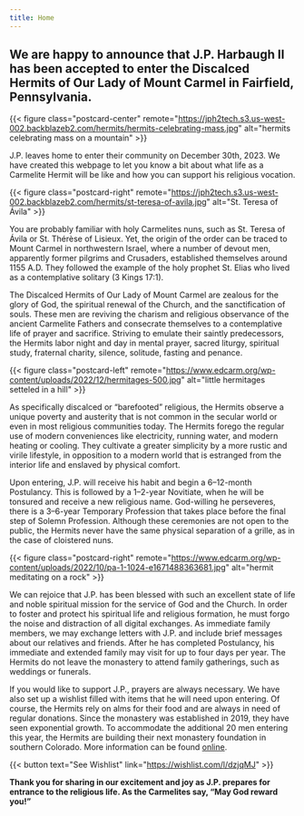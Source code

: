 ```yaml
---
title: Home
---
```


## We are happy to announce that J.P. Harbaugh II has been accepted to enter the Discalced Hermits of Our Lady of Mount Carmel in Fairfield, Pennsylvania.

{{< figure class="postcard-center" remote="https://jph2tech.s3.us-west-002.backblazeb2.com/hermits/hermits-celebrating-mass.jpg" alt="hermits celebrating mass on a mountain" >}}

J.P. leaves home to enter their community on December 30th, 2023. We have created this webpage to let you know a bit about what life as a Carmelite Hermit will be like and how you can support his religious vocation.

{{< figure class="postcard-right" remote="https://jph2tech.s3.us-west-002.backblazeb2.com/hermits/st-teresa-of-avila.jpg" alt="St. Teresa of Ávila" >}}

You are probably familiar with holy Carmelites nuns, such as St. Teresa of Ávila or St. Thérèse of Lisieux. Yet, the origin of the order can be traced to Mount Carmel in northwestern Israel, where a number of devout men, apparently former pilgrims and Crusaders, established themselves around 1155 A.D. They followed the example of the holy prophet St. Elias who lived as a contemplative solitary (3 Kings 17:1).

The Discalced Hermits of Our Lady of Mount Carmel are zealous for the glory of God, the spiritual renewal of the Church, and the sanctification of souls. These men are reviving the charism and religious observance of the ancient Carmelite Fathers and consecrate themselves to a contemplative life of prayer and sacrifice. Striving to emulate their saintly predecessors, the Hermits labor night and day in mental prayer, sacred liturgy, spiritual study, fraternal charity, silence, solitude, fasting and penance.

{{< figure class="postcard-left" remote="https://www.edcarm.org/wp-content/uploads/2022/12/hermitages-500.jpg" alt="little hermitages setteled in a hill" >}}

As specifically discalced or “barefooted” religious, the Hermits observe a unique poverty and austerity that is not common in the secular world or even in most religious communities today. The Hermits forego the regular use of modern conveniences like electricity, running water, and modern heating or cooling. They cultivate a greater simplicity by a more rustic and virile lifestyle, in opposition to a modern world that is estranged from the interior life and enslaved by physical comfort.

Upon entering, J.P. will receive his habit and begin a 6–12-month Postulancy. This is followed by a 1–2-year Novitiate, when he will be tonsured and receive a new religious name. God-willing he perseveres, there is a 3–6-year Temporary Profession that takes place before the final step of Solemn Profession. Although these ceremonies are not open to the public, the Hermits never have the same physical separation of a grille, as in the case of cloistered nuns.

{{< figure class="postcard-right" remote="https://www.edcarm.org/wp-content/uploads/2022/10/pa-1-1024-e1671488363681.jpg" alt="hermit meditating on a rock" >}}

We can rejoice that J.P. has been blessed with such an excellent state of life and noble spiritual mission for the service of God and the Church. In order to foster and protect his spiritual life and religious formation, he must forgo the noise and distraction of all digital exchanges. As immediate family members, we may exchange letters with J.P. and include brief messages about our relatives and friends. After he has completed Postulancy, his immediate and extended family may visit for up to four days per year. The Hermits do not leave the monastery to attend family gatherings, such as weddings or funerals.

If you would like to support J.P., prayers are always necessary. We have also set up a wishlist filled with items that he will need upon entering. Of course, the Hermits rely on alms for their food and are always in need of regular donations. Since the monastery was established in 2019, they have seen exponential growth. To accommodate the additional 20 men entering this year, the Hermits are building their next monastery foundation in southern Colorado. More information can be found [online](https://edcarm.org/foundations/).

{{< button text="See Wishlist" link="https://wishlist.com/l/dzjqMJ" >}}

**Thank you for sharing in our excitement and joy as J.P. prepares for entrance to the religious life. As the Carmelites say, “May God reward you!”**